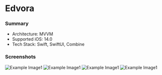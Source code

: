 # Edvora

### Summary
- Architecture: MVVM
- Supported iOS: 14.0
- Tech Stack: Swift, SwiftUI, Combine

### Screenshots
![Example Image1](Screenshots/Image1.png) ![Example Image1](Screenshots/Image2.png)
![Example Image1](Screenshots/Image3.png) ![Example Image1](Screenshots/Image4.png)
